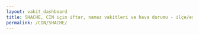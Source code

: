 ```yaml
---
layout: vakit_dashboard
title: SHACHE, CIN için iftar, namaz vakitleri ve hava durumu - ilçe/eyalet seç
permalink: /CIN/SHACHE/
---
```


<script type="text/javascript">
  var GLOBAL_COUNTRY = 'CIN';
  var GLOBAL_CITY = 'SHACHE';
  var GLOBAL_STATE = '';
  var lat = 72;
  var lon = 21;
</script>
